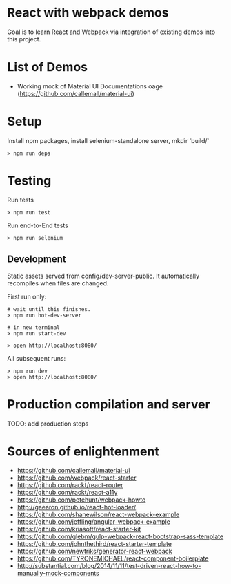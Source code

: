# React with webpack demos

Goal is to learn React and Webpack via integration of existing demos into this
project.

List of Demos
=
- Working mock of Material UI Documentations oage (https://github.com/callemall/material-ui)

Setup
=

Install npm packages, install selenium-standalone server, mkdir 'build/'
```
> npm run deps
```

Testing
=

Run tests

```
> npm run test
```

Run end-to-End tests

```
> npm run selenium
```

## Development

Static assets served from config/dev-server-public. It automatically recompiles when files are changed.

First run only:
```
# wait until this finishes.
> npm run hot-dev-server

# in new terminal
> npm run start-dev

> open http://localhost:8080/
```

All subsequent runs:
```
> npm run dev
> open http://localhost:8080/
```


Production compilation and server
=

TODO: add production steps


Sources of enlightenment
=
- https://github.com/callemall/material-ui
- https://github.com/webpack/react-starter
- https://github.com/rackt/react-router
- https://github.com/rackt/react-a11y
- https://github.com/petehunt/webpack-howto
- http://gaearon.github.io/react-hot-loader/
- https://github.com/shanewilson/react-webpack-example
- https://github.com/jeffling/angular-webpack-example
- https://github.com/kriasoft/react-starter-kit
- https://github.com/glebm/gulp-webpack-react-bootstrap-sass-template
- https://github.com/johnthethird/react-starter-template
- https://github.com/newtriks/generator-react-webpack
- https://github.com/TYRONEMICHAEL/react-component-boilerplate
- http://substantial.com/blog/2014/11/11/test-driven-react-how-to-manually-mock-components

